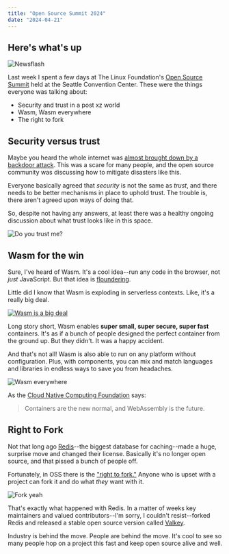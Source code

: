 ```yaml
---
title: "Open Source Summit 2024"
date: "2024-04-21"
---
```


## Here's what's up

![Newsflash](https://media.giphy.com/media/v1.Y2lkPTc5MGI3NjExdDNkczNpenQ1bHdyZzc5bHpib3M3N3lnNmJjbnc5Mm80YXM5amdxcCZlcD12MV9pbnRlcm5hbF9naWZfYnlfaWQmY3Q9Zw/MPut2RK0Ue3sPFBM3s/giphy.gif "Newsflash")

Last week I spent a few days at The Linux Foundation's [Open Source Summit](https://events.linuxfoundation.org/open-source-summit-north-america/) held at the Seattle Convention Center. These were the things everyone was talking about:

- Security and trust in a post xz world
- Wasm, Wasm everywhere
- The right to fork

## Security versus trust

Maybe you heard the whole internet was [almost brought down by a backdoor attack](https://www.synopsys.com/blogs/software-security/xz-utils-backdoor-supply-chain-attack.html). This was a scare for many people, and the open source community was discussing how to mitigate disasters like this.

Everyone basically agreed that *security* is not the same as *trust*, and there needs to be better mechanisms in place to uphold trust. The trouble is, there aren't agreed upon ways of doing that.

So, despite not having any answers, at least there was a healthy ongoing discussion about what trust looks like in this space.

![Do you trust me?](https://media.giphy.com/media/v1.Y2lkPTc5MGI3NjExamY0Y21peXU1MGIzcGh3eHNhcW5jN3ZlbzFhZnZzdzlmN251YTI1aCZlcD12MV9pbnRlcm5hbF9naWZfYnlfaWQmY3Q9Zw/voF2A48B0XQje/giphy.gif "Do you trust me?")

## Wasm for the win

Sure, I've heard of Wasm. It's a cool idea--run any code in the browser, not *just* JavaScript. But that idea is [floundering](https://www.youtube.com/watch?v=fbd0MEWnPkE).

Little did I know that Wasm is exploding in serverless contexts. Like, it's a really big deal.

[![Wasm is a big deal](../docker.png "Wasm is a big deal")](https://twitter.com/solomonstre/status/1111004913222324225?lang=en)

Long story short, Wasm enables **super small, super secure, super fast** containers. It's as if a bunch of people designed the perfect container from the ground up. But they didn't. It was a happy accident.

And that's not all! Wasm is also able to run on any platform without configuration. Plus, with components, you can mix and match languages and libraries in endless ways to save you from headaches.

![Wasm everywhere](https://media.giphy.com/media/v1.Y2lkPTc5MGI3NjExZW93ODRvdXFreTVka2pnN3ViOHhrdXY4MmZraDEzZjV3cG95dzcxMiZlcD12MV9pbnRlcm5hbF9naWZfYnlfaWQmY3Q9Zw/SbtWGvMSmJIaV8faS8/giphy.gif "Wasm everywhere")

As the [Cloud Native Computing Foundation](https://www.cncf.io/) says:

 >Containers are the new normal, and WebAssembly is the future.

## Right to Fork

Not that long ago [Redis](https://redis.com/)--the biggest database for caching--made a huge, surprise move and changed their license. Basically it's no longer open source, and that pissed a bunch of people off.

Fortunately, in OSS there is the ["right to fork."](https://opensource.stackexchange.com/questions/345/what-does-the-right-to-fork-mean#:~:text=The%20right%20to%20fork%20refers,right%20to%20redistribute%20modified%20copies.) Anyone who is upset with a project can fork it and do what *they* want with it.

![Fork yeah](https://media.giphy.com/media/v1.Y2lkPTc5MGI3NjExdGp1amQ1MmwwcjV4eDRsNDJldTgwOW81ZDc3cjU1cW9uMzhkb3BzNCZlcD12MV9pbnRlcm5hbF9naWZfYnlfaWQmY3Q9Zw/l41m4JwuW9gaOwGcg/giphy.gif "Fork yeah")

That's exactly what happened with Redis. In a matter of weeks key maintainers and valued contributors--I'm sorry, I couldn't resist--forked Redis and released a stable open source version called [Valkey](https://valkey.io/).

Industry is behind the move. People are behind the move. It's cool to see so many people hop on a project this fast and keep open source alive and well.
